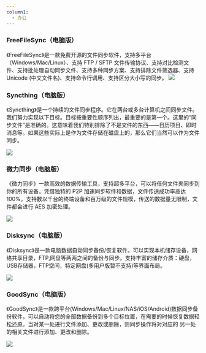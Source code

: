 ```yaml
---
column1:
  - 办公
---
```

### FreeFileSync（电脑版）

《FreeFileSync》是一款免费开源的文件同步软件，支持多平台（Windows/Mac/Linux）、支持 FTP / SFTP 文件传输协议、支持对比检测文件、支持批处理自动同步文件、支持多种同步方案、支持排除文件筛选器、支持 Unicode (中文文件名)、支持命令行调用、支持区分大小写的同步。
![](http://img.8fe.com/2022/0527/20220527035231167.jpg)

### Syncthing（电脑版）

《Syncthing》是一个持续的文件同步程序。它在两台或多台计算机之间同步文件。我们努力实现以下目标。目标按重要性顺序列出，最重要的是第一个。这里的“同步文件”是准确的。这意味着我们特别排除了不是文件的东西——日历项目、即时消息等。如果这些实际上是作为文件存储在磁盘上的，那么它们当然可以作为文件同步。

  

![](http://img.8fe.com/2022/0208/20220208035119808.jpg)

### 微力同步（电脑版）

《微力同步》一款高效的数据传输工具，支持超多平台，可以将任何文件夹同步到你的所有设备。凭借独特的 P2P 加速同步软件和数据，文件传送成功率高达 100%，支持数以千台的终端设备和百万级的文件规模，传送的数据量无限制，文件都会进行 AES 加密处理。

  

![](http://img.8fe.com/2022/0524/20220524111452473.jpg)

### Disksync（电脑版）

《Disksync》是一款电脑数据自动同步备份/恢复软件。可以实现本机储存设备，网络共享目录，FTP,网盘等两两之间的备份与同步。支持丰富的储存介质：硬盘，USB存储器，FTP空间，特定网盘(多用户版暂不支持)等界面布局。

  

![](http://img.8fe.com/2022/0528/20220528093705818.jpg)

### GoodSync（电脑版）

《GoodSync》是一款跨平台(Windows/Mac/Linux/NAS/iOS/Android)数据同步备份软件，可以自动将您的全部数据备份到多个目标位置，在需要的时候恢复数据轻松还原。当对某一处进行文件添加、更改或删除，则同步操作将对对应的 另一处的相关文件进行添加、更改和删除。

  

![](http://img.8fe.com/2022/0527/20220527042536571.jpg)